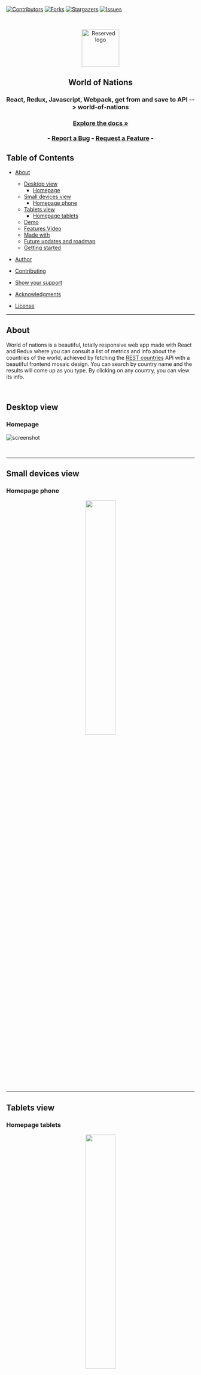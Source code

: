 [![Contributors][contributors-shield]][contributors-url]
[![Forks][forks-shield]][forks-url]
[![Stargazers][stars-shield]][stars-url]
[![Issues][issues-shield]][issues-url]

<!-- PROJECT LOGO -->

<br />
<p align="center">
  <a href="https://github.com/Meltrust/world-of-nations" style="text-decoration: none;">
    <img src="/assets/logo.png" alt="Reserved logo" width="100" height="100" align="center">
  </a>

  <h2 align="center">World of Nations</h2>

  <h3 align="center"> React, Redux, Javascript, Webpack, get from and save to API --> world-of-nations<h3>
  <p align="center">
    <a href="#table-of-contents"><strong>Explore the docs »</strong></a>
    <br />
    <br />
    -
    <a href="https://github.com/Meltrust/world-of-nations/issues">Report a Bug</a>
    -
    <a href="https://github.com/Meltrust/world-of-nations/issues">Request a Feature</a>
    -
  </p>
</p>

<!-- TABLE OF CONTENTS -->

## Table of Contents

- [About](#about)

  - [Desktop view](#desktop-view)
    - [Homepage](#homepage)
  - [Small devices view](#small-devices-view)
    - [Homepage phone](#homepage-phone)
  - [Tablets view](#tablets-view)
    - [Homepage tablets](#homepage-tablets)
  - [Demo](#demo)
  - [Features Video](#features-video)
  - [Made with](#made-with)
  - [Future updates and roadmap](#future-updates-and-roadmap)
  - [Getting started](#getting-started)
 
- [Author](#author)
- [Contributing](#contributing)
- [Show your support](#show-your-support)
- [Acknowledgments](#acknowledgments)
- [License](#license)

<hr />
  
## About

World of nations is a beautiful, totally responsive web app made with React and Redux where you can consult a list of metrics and info about the countries of the world, achieved by fetching the [REST countries](https://restcountries.com/) API with a beautiful frontend mosaic design. You can search by country name and the results will come up as you type. By clicking on any country, you can view its info. 
  
<br />
  
## Desktop view  
  
### Homepage

  
![screenshot](./assets/home-view-large.png)
  
  
<br />

<hr />
  
## Small devices view
  
### Homepage phone
  
<p align="center" width="100%">
    <img width="40%" src="./assets/home-view-small.png"> 
</p>

<hr />
  
## Tablets view
  
### Homepage tablets
  
<p align="center" width="100%">
    <img width="40%" src="./assets/home-view-tablet.png"> 
</p>
  
<hr />

## Features video

https://www.loom.com/share/94307a4dd903485cb31a063b0efe72a6

## Demo

[Visit World of Nations!](https://world-of-nations.netlify.app/) 

## Made with

- Javascript ✔️
- Webpack ✔️
- React ✔️
- Redux ✔️
- Twitter Bootstrap ✔️
- CSS3 ✔️
- HTML5 ✔️

## Future Updates and Roadmap

- More general styling
- Categorization
- Covid-19 live data (extra API)

## Getting Started

To get a local copy up and running follow these simple example steps:

1. Under the repository name, click the Clone or download green button.

<br />

![clone](https://user-images.githubusercontent.com/53324035/73660989-4451aa80-4667-11ea-8a89-176f89d6548a.png)
  
<br />

2. Copy the URL given by clicking the clipboard button

3. Open a terminal window in your local machine and change the current directory to the one you want the clone directory to be made.

4. Type  git clone and then paste the URL you previusly copied to the clipboard

5. Change the current directory to the newly created folder

6. In your terminal, `npm install` to install the dependencies.

8. Now run `npm start` and the app should appear on your browser.

## Author

👤 **Miguel Tapia**

- Github: [@meltrust](https://github.com/meltrust)
- Linkedin: [linkedin](https://www.linkedin.com/in/meltrust/)
- Or talk to me directly at: original.mtapia@outlook.com
  
## Contributing

🤝 Contributions, issues and feature requests are welcome!

Feel free to check the [issues page](issues/).

## Show your support

Give a ⭐️ if you like this project!

## Acknowledgments

- Hat tip to anyone whose code was used
- Inspiration
- etc

## License

📝 This project is [MIT](lic.url) licensed.

<!-- MARKDOWN LINKS & IMAGES -->
<!-- https://www.markdownguide.org/basic-syntax/#reference-style-links -->

[contributors-shield]: https://img.shields.io/github/contributors/Meltrust/world-of-nations.svg?style=flat-square
[contributors-url]: https://github.com/Meltrust/world-of-nations/graphs/contributors
[forks-shield]: https://img.shields.io/github/forks/Meltrust/world-of-nations
[forks-url]: https://github.com/Meltrust/world-of-nations/network/members
[stars-shield]: https://img.shields.io/github/stars/Meltrust/world-of-nations
[stars-url]: https://github.com/Meltrust/world-of-nations/stargazers
[issues-shield]: https://img.shields.io/github/issues/Meltrust/world-of-nations.svg?style=flat-square
[issues-url]: https://github.com/Meltrust/world-of-nations/issues
